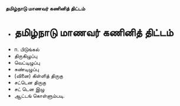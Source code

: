 **தமிழ்நாடு மாணவர் கணினித் திட்டம்**
- # தமிழ்நாடு மாணவர் கணினித் திட்டம்
- n. பிடுங்கல்
- திருகிழுப்பு
- வெட்டிழுப்பு
- சுண்டிழுப்பு
- (வினை) கிள்ளித் திருகு
- சட்டென திருகு
- சட் டென இழு
- ஆட்டங் கொள்ளும்படி.

